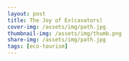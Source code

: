 ```yaml
---
layout: post
title: The Joy of Ex(cavators)
cover-img: /assets/img/path.jpg
thumbnail-img: /assets/img/thumb.png
share-img: /assets/img/path.jpg
tags: [eco-tourism]
---
```

